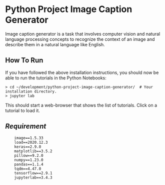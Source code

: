 # Python Project Image Caption Generator
Image caption generator is a task that involves computer vision and natural language processing concepts to recognize the context of an image and describe them in a natural language like English.

## How To Run
If you have followed the above installation instructions, you should now be able to run the tutorials in the Python Notebooks:

````
> cd ~/development/python-project-image-caption-generator/  # Your installation directory.
> jupyter lab
````

This should start a web-browser that shows the list of tutorials. Click on a tutorial to load it.

## *Requirement*
		image==1.5.33
		load==2020.12.3
		keras==2.9.0
		matplotlib==3.5.2
		pillow==9.2.0
		numpy==1.23.0
		pandas==1.1.4
		tqdm==4.47.0 
		tensorflow==2.9.1 
		jupyterlab==3.4.3